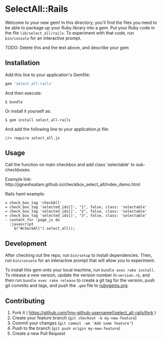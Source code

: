 # SelectAll::Rails

Welcome to your new gem! In this directory, you'll find the files you need to be able to package up your Ruby library into a gem. Put your Ruby code in the file `lib/select_all/rails`. To experiment with that code, run `bin/console` for an interactive prompt.

TODO: Delete this and the text above, and describe your gem

## Installation

Add this line to your application's Gemfile:

```ruby
gem 'select_all-rails'
```

And then execute:

    $ bundle

Or install it yourself as:

    $ gem install select_all-rails
    
And add the following line to your application.js file:

    //= require select_all.js

## Usage

<p>Call the function on main checkbox and add class 'selectable' to sub-checkboxes.</p>

<p>Example link: http://jigneshsatam.github.io/checkbox_select_all/index_demo.html </p>


Rails haml example:
```
= check_box_tag 'checkAll'
= check_box_tag 'selected_ids[]', "1", false, class: 'selectable'
= check_box_tag 'selected_ids[]', "2", false, class: 'selectable'
= check_box_tag 'selected_ids[]', "3", false, class: 'selectable'
- content_for :page_js do
  :javascript
    $("#checkAll").select_all();
```


## Development

After checking out the repo, run `bin/setup` to install dependencies. Then, run `bin/console` for an interactive prompt that will allow you to experiment.

To install this gem onto your local machine, run `bundle exec rake install`. To release a new version, update the version number in `version.rb`, and then run `bundle exec rake release` to create a git tag for the version, push git commits and tags, and push the `.gem` file to [rubygems.org](https://rubygems.org).

## Contributing

1. Fork it ( https://github.com/[my-github-username]/select_all-rails/fork )
2. Create your feature branch (`git checkout -b my-new-feature`)
3. Commit your changes (`git commit -am 'Add some feature'`)
4. Push to the branch (`git push origin my-new-feature`)
5. Create a new Pull Request
